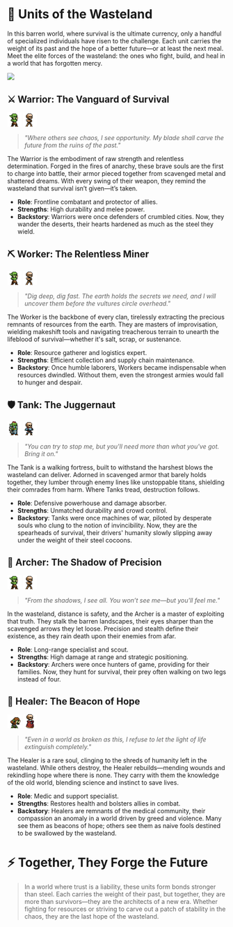 # **🌌 Units of the Wasteland**

In this barren world, where survival is the ultimate currency, only a handful of specialized individuals have risen to the challenge. Each unit carries the weight of its past and the hope of a better future—or at least the next meal. Meet the elite forces of the wasteland: the ones who fight, build, and heal in a world that has forgotten mercy.

![](./images/stats.png)

## **⚔️ Warrior: The Vanguard of Survival**

![](./images/goblin_basic.png)
![](./images/skeleton_basic.png)



> *"Where others see chaos, I see opportunity. My blade shall carve the future from the ruins of the past."*

The Warrior is the embodiment of raw strength and relentless determination. Forged in the fires of anarchy, these brave souls are the first to charge into battle, their armor pieced together from scavenged metal and shattered dreams. With every swing of their weapon, they remind the wasteland that survival isn’t given—it’s taken.

- **Role**: Frontline combatant and protector of allies.  
- **Strengths**: High durability and melee power.  
- **Backstory**: Warriors were once defenders of crumbled cities. Now, they wander the deserts, their hearts hardened as much as the steel they wield.  


## **⛏️ Worker: The Relentless Miner**

![](./images/goblin_basic.png)
![](./images/skeleton_basic.png)

> *"Dig deep, dig fast. The earth holds the secrets we need, and I will uncover them before the vultures circle overhead."*

The Worker is the backbone of every clan, tirelessly extracting the precious remnants of resources from the earth. They are masters of improvisation, wielding makeshift tools and navigating treacherous terrain to unearth the lifeblood of survival—whether it's salt, scrap, or sustenance.

- **Role**: Resource gatherer and logistics expert.  
- **Strengths**: Efficient collection and supply chain maintenance.  
- **Backstory**: Once humble laborers, Workers became indispensable when resources dwindled. Without them, even the strongest armies would fall to hunger and despair.


## **🛡️ Tank: The Juggernaut**

![](./images/goblin_tank.png)
![](./images/skeleton_tank.png)

> *"You can try to stop me, but you'll need more than what you've got. Bring it on."*

The Tank is a walking fortress, built to withstand the harshest blows the wasteland can deliver. Adorned in scavenged armor that barely holds together, they lumber through enemy lines like unstoppable titans, shielding their comrades from harm. Where Tanks tread, destruction follows.

- **Role**: Defensive powerhouse and damage absorber.  
- **Strengths**: Unmatched durability and crowd control.  
- **Backstory**: Tanks were once machines of war, piloted by desperate souls who clung to the notion of invincibility. Now, they are the spearheads of survival, their drivers' humanity slowly slipping away under the weight of their steel cocoons.


## **🏹 Archer: The Shadow of Precision**

![](./images/goblin_basic.png)
![](./images/skeleton_basic.png)

> *"From the shadows, I see all. You won’t see me—but you'll feel me."*

In the wasteland, distance is safety, and the Archer is a master of exploiting that truth. They stalk the barren landscapes, their eyes sharper than the scavenged arrows they let loose. Precision and stealth define their existence, as they rain death upon their enemies from afar.

- **Role**: Long-range specialist and scout.  
- **Strengths**: High damage at range and strategic positioning.  
- **Backstory**: Archers were once hunters of game, providing for their families. Now, they hunt for survival, their prey often walking on two legs instead of four.


## **💊 Healer: The Beacon of Hope**

![](./images/goblin_healer.png)
![](./images/skeleton_healer.png)

> *"Even in a world as broken as this, I refuse to let the light of life extinguish completely."*

The Healer is a rare soul, clinging to the shreds of humanity left in the wasteland. While others destroy, the Healer rebuilds—mending wounds and rekindling hope where there is none. They carry with them the knowledge of the old world, blending science and instinct to save lives.

- **Role**: Medic and support specialist.  
- **Strengths**: Restores health and bolsters allies in combat.  
- **Backstory**: Healers are remnants of the medical community, their compassion an anomaly in a world driven by greed and violence. Many see them as beacons of hope; others see them as naive fools destined to be swallowed by the wasteland.


# **⚡ Together, They Forge the Future**

> In a world where trust is a liability, these units form bonds stronger than steel. Each carries the weight of their past, but together, they are more than survivors—they are the architects of a new era. Whether fighting for resources or striving to carve out a patch of stability in the chaos, they are the last hope of the wasteland.
